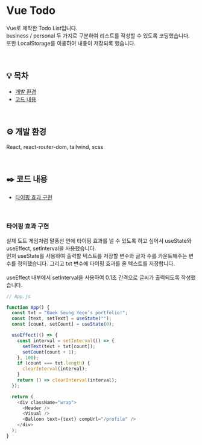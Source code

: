 # Vue Todo

Vue로 제작한 Todo List입니다. <br>
business / personal 두 가지로 구분하여 리스트를 작성할 수 있도록 코딩했습니다. <br />
또한 LocalStorage를 이용하여 내용이 저장되록 했습니다.

<br>

## 💡 목차
- [개발 환경](#개발-환경) <br>
- [코드 내용](#코드-내용)

<br>

## ⚙️ 개발 환경

React, react-router-dom, tailwind, scss

<br>

## ✒️ 코드 내용
- [타이핑 효과 구현](#타이핑-효과-구현) 

<br>

### 타이핑 효과 구현

실제 도트 게임처럼 말풍선 안에 타이핑 효과를 낼 수 있도록 하고 싶어서 useState와 useEffect, setInterval을 사용했습니다.<br>
먼저 useState를 사용하여 출력할 텍스트를 저장할 변수와 글자 수를 카운트해주는 변수를 정의했습니다. 그리고 txt 변수에 타이핑 효과를 줄 텍스트를 저장합니다.<br>
<br>
useEffect 내부에서 setInterval을 사용하여 0.1초 간격으로 글씨가 출력되도록 작성했습니다.<br>

```js
// App.js

function App() {
  const txt = "Baek Seung Yeon’s portfolio!";
  const [text, setText] = useState("");
  const [count, setCount] = useState(0);

  useEffect(() => {
    const interval = setInterval(() => {
      setText(text + txt[count]);
      setCount(count + 1);
    }, 100);
    if (count === txt.length) {
      clearInterval(interval);
    }
    return () => clearInterval(interval);
  });

  return (
    <div className="wrap">
      <Header />
      <Visual />
      <Balloon text={text} compUrl="/profile" />
    </div>
  );
}
```

<br>
